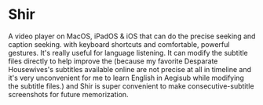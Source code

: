 # Shir
A video player on MacOS, iPadOS &amp; iOS that can do the precise seeking and caption seeking. 
with keyboard shortcuts and comfortable, powerful gestures.
It's really useful for language listening.
It can modify the subtitle files directly to help improve the (because my favorite Desparate Housewives's subtitles available online are not precise at all in timeline and it's very unconvenient for me to learn English in Aegisub while modifying the subtitle files.)
and Shir is super convenient to make consecutive-subtitle screenshots for future memorization.
